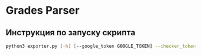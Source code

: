 # Grades Parser

## Инструкция по запуску скрипта

```bash
python3 exporter.py [-h] [--google_token GOOGLE_TOKEN] --checker_token CHECKER_TOKEN [--checker_filter CHECKER_FILTER] --table_id TABLE_ID --sheet_id SHEET_ID
```
